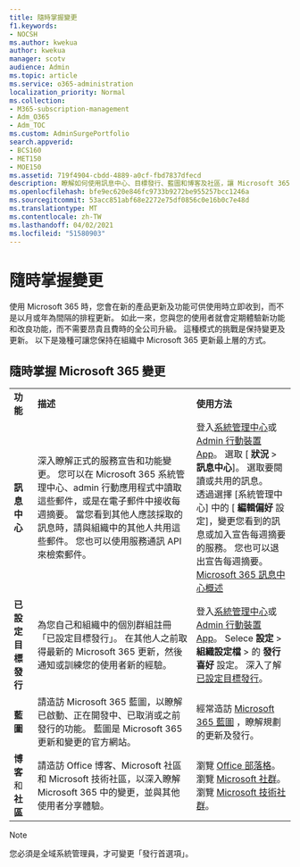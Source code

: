 ```yaml
---
title: 隨時掌握變更
f1.keywords:
- NOCSH
ms.author: kwekua
author: kwekua
manager: scotv
audience: Admin
ms.topic: article
ms.service: o365-administration
localization_priority: Normal
ms.collection:
- M365-subscription-management
- Adm_O365
- Adm_TOC
ms.custom: AdminSurgePortfolio
search.appverid:
- BCS160
- MET150
- MOE150
ms.assetid: 719f4904-cbdd-4889-a0cf-fbd7837dfecd
description: 瞭解如何使用訊息中心、目標發行、藍圖和博客及社區，讓 Microsoft 365 更新保持在最上層。
ms.openlocfilehash: bfe9ec620e846fc9733b9272be955257bcc1246a
ms.sourcegitcommit: 53acc851abf68e2272e75df0856c0e16b0c7e48d
ms.translationtype: MT
ms.contentlocale: zh-TW
ms.lasthandoff: 04/02/2021
ms.locfileid: "51580903"
---
```

# <a name="stay-on-top-of-changes"></a>隨時掌握變更

使用 Microsoft 365 時，您會在新的產品更新及功能可供使用時立即收到，而不是以月或年為間隔的排程更新。 如此一來，您與您的使用者就會定期體驗新功能和改良功能，而不需要昂貴且費時的全公司升級。 這種模式的挑戰是保持變更及更新。 以下是幾種可讓您保持在組織中 Microsoft 365 更新最上層的方式。

## <a name="stay-on-top-of-microsoft-365-changes"></a>隨時掌握 Microsoft 365 變更

||||
|:-----|:-----|:-----|
|**功能** <br/> |**描述** <br/> |**使用方法** <br/> |
|**訊息中心** <br/> |深入瞭解正式的服務宣告和功能變更。 您可以在 Microsoft 365 系統管理中心、admin 行動應用程式中讀取這些郵件，或是在電子郵件中接收每週摘要。 當您看到其他人應該採取的訊息時，請與組織中的其他人共用這些郵件。 您也可以使用服務通訊 API 來檢索郵件。  <br/> |登入[系統管理中心](../admin-overview/about-the-admin-center.md)或 [Admin 行動裝置 App](../admin-overview/admin-mobile-app.md)。 選取 [ **狀況** \> **訊息中心**]。 選取要閱讀或共用的訊息。  <br/> 透過選擇 [系統管理中心] 中的 [ **編輯偏好** 設定]，變更您看到的訊息或加入宣告每週摘要的服務。 您也可以退出宣告每週摘要。  <br/> [Microsoft 365 訊息中心概述](message-center.md) <br/> |
|**已設定目標發行** <br/> |為您自己和組織中的個別群組註冊「已設定目標發行」。 在其他人之前取得最新的 Microsoft 365 更新，然後通知或訓練您的使用者新的經驗。  <br/> |登入[系統管理中心](../admin-overview/about-the-admin-center.md)或 [Admin 行動裝置 App](../admin-overview/admin-mobile-app.md)。 Selece **設定** \> **組織設定檔** \> 的 **發行喜好** 設定。 深入了解[已設定目標發行](release-options-in-office-365.md)。  <br/> |
|**藍圖** <br/> |請造訪 Microsoft 365 藍圖，以瞭解已啟動、正在開發中、已取消或之前發行的功能。 藍圖是 Microsoft 365 更新和變更的官方網站。  <br/> |經常造訪 [Microsoft 365 藍圖](https://www.microsoft.com/microsoft-365/roadmap) ，瞭解規劃的更新及發行。  <br/> |
|**博客** 和 **社區** <br/> |請造訪 Office 博客、Microsoft 社區和 Microsoft 技術社區，以深入瞭解 Microsoft 365 中的變更，並與其他使用者分享體驗。  <br/> |瀏覽 [Office 部落格](https://www.microsoft.com/en-us/microsoft-365/blog/)。 瀏覽 [Microsoft 社群](https://answers.microsoft.com)。 瀏覽 [Microsoft 技術社群](https://techcommunity.microsoft.com)。  <br/> |

> [!NOTE]
> 您必須是全域系統管理員，才可變更「發行首選項」。
